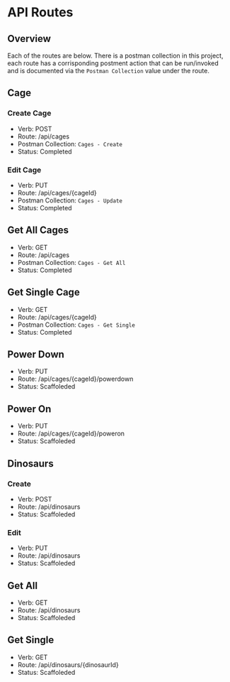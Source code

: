 # API Routes

## Overview
Each of the routes are below.  There is a postman collection in this project, each route has a corrisponding postment action that can be run/invoked and is documented via the `Postman Collection` value under the route.

## Cage
### Create Cage
* Verb: POST
* Route: /api/cages
* Postman Collection: `Cages - Create`
* Status: Completed

### Edit Cage
* Verb: PUT
* Route: /api/cages/{cageId}
* Postman Collection: `Cages - Update`
* Status: Completed

## Get All Cages
* Verb: GET
* Route: /api/cages
* Postman Collection: `Cages - Get All`
* Status: Completed

## Get Single Cage
* Verb: GET
* Route: /api/cages/{cageId}
* Postman Collection: `Cages - Get Single`
* Status: Completed

## Power Down
* Verb: PUT
* Route: /api/cages/{cageId}/powerdown
* Status: Scaffoleded

## Power On
* Verb: PUT
* Route: /api/cages/{cageId}/poweron
* Status: Scaffoleded

## Dinosaurs
### Create
* Verb: POST
* Route: /api/dinosaurs
* Status: Scaffoleded

### Edit
* Verb: PUT
* Route: /api/dinosaurs
* Status: Scaffoleded

## Get All
* Verb: GET
* Route: /api/dinosaurs
* Status: Scaffoleded

## Get Single
* Verb: GET
* Route: /api/dinosaurs/{dinosaurId}
* Status: Scaffoleded